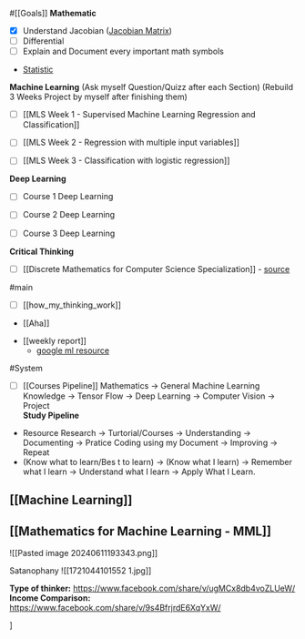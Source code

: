  
#[[Goals]]
**Mathematic**
- [x] Understand Jacobian ([Jacobian Matrix](https://youtu.be/QexBVGVM690?si=n0aBabBOMdvkmo27))
- [ ] Differential
- [ ] Explain and Document every important math symbols
- [Statistic](https://youtu.be/LgLgexX7iTs?si=FCvX848ozl-hM6P3)

**Machine Learning**
(Ask myself Question/Quizz after each Section)
(Rebuild 3 Weeks Project by myself after finishing them)
- [ ] [[MLS Week 1 - Supervised Machine Learning Regression and Classification]]
- [ ] [[MLS Week 2 - Regression with multiple input variables]]
- [ ] [[MLS Week 3 - Classification with logistic regression]]


**Deep Learning**
- [ ] Course 1 Deep Learning
- [ ] Course 2 Deep Learning
- [ ] Course 3 Deep Learning


**Critical Thinking**
- [ ] [[Discrete Mathematics for Computer Science Specialization]] - [source](https://youtu.be/i8sphCg1yTs?si=d3uwJBPkiRNVRBqh)



#main
- [ ] [[how_my_thinking_work]]
- [[Aha]]
+ [[weekly report]]
	+ [google ml resource](https://developers.google.com/machine-learning/glossary#l1-loss)



#System
- [ ] [[Courses Pipeline]]
	Mathematics -> General Machine Learning Knowledge -> Tensor Flow -> Deep Learning -> Computer Vision -> Project  
**Study Pipeline**
+ Resource Research -> Turtorial/Courses -> Understanding -> Documenting -> Pratice Coding using my Document -> Improving -> Repeat
+ (Know what to learn/Bes t to learn) -> (Know what I learn) -> Remember what I learn -> Understand what I learn -> Apply What I Learn.  

## [[Machine Learning]]

## [[Mathematics for Machine Learning - MML]]


![[Pasted image 20240611193343.png]]

Satanophany
![[1721044101552 1.jpg]]

**Type of thinker:** https://www.facebook.com/share/v/ugMCx8db4voZLUeW/
**Income Comparison:** https://www.facebook.com/share/v/9s4BfrjrdE6XqYxW/


]

